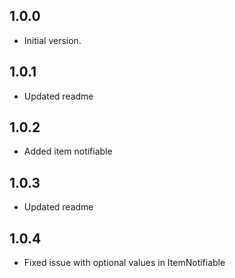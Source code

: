 ## 1.0.0

- Initial version.

## 1.0.1

- Updated readme

## 1.0.2

- Added item notifiable

## 1.0.3

- Updated readme

## 1.0.4

- Fixed issue with optional values in ItemNotifiable
